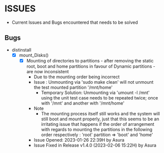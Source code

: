 # ISSUES

* Current Issues and Bugs encountered that needs to be solved

## Bugs
- distinstall
	- [X] mount_Disks()
		- [X] Mounting of directories to partitions - after removing the static root, boot and home partitions in favour of Dynamic partitions - are now inconsistent
		   	+ Due to the mounting order being incorrect
		   	- Issue : Unmounting via 'sudo make clean' will not unmount the test mounted partition '/mnt/home'
				- Temporary Solution: Unmounting via 'umount -l /mnt' using the unit test case needs to be repeated twice; once with '/mnt' and another with '/mnt/home'
			- Note
			   - The mounting process itself still works and the system will still boot and mount properly, just that this seems to be an irritating issue that happens if the order of arrangement with regards to mounting the partitions in the following order respectively : 'root' partition => 'boot' and 'home'
			+ Issue Opened: 2023-01-26 22:39H by Asura
			+ Issue Fixed in Release v1.4.0 (2023-02-06 15:22H) by Asura
